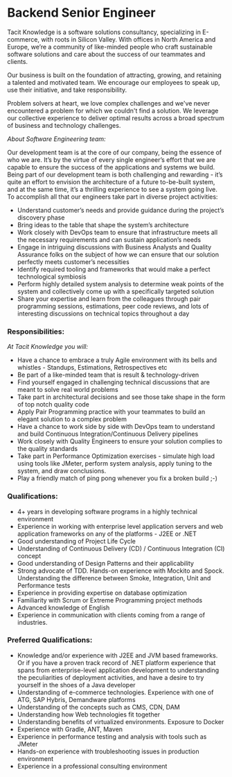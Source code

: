 # Backend Senior Engineer

Tacit Knowledge is a software solutions consultancy, specializing in E-commerce, with roots in Silicon Valley. With offices in North America and Europe, we’re a community of like-minded people who craft sustainable software solutions and care about the success of our teammates and clients.

Our business is built on the foundation of attracting, growing, and retaining a talented and motivated team. We encourage our employees to speak up, use their initiative, and take responsibility.

Problem solvers at heart, we love complex challenges and we've never encountered a problem for which we couldn't find a solution. We leverage our collective experience to deliver optimal results across a broad spectrum of business and technology challenges.

_About Software Engineering team:_

Our development team is at the core of our company, being the essence of who we are. It’s by the virtue of every single engineer’s effort that we are capable to ensure the success of the applications and systems we build. Being part of our development team is both challenging and rewarding - it’s quite an effort to envision the architecture of a future to-be-built system, and at the same time, it’s a thrilling experience to see a system going live. To accomplish all that our engineers take part in diverse project activities:

- Understand customer’s needs and provide guidance during the project’s discovery phase
- Bring ideas to the table that shape the system’s architecture
- Work closely with DevOps team to ensure that infrastructure meets all the necessary requirements and can sustain application’s needs
- Engage in intriguing discussions with Business Analysts and Quality Assurance folks on the subject of how we can ensure that our solution perfectly meets customer’s necessities
- Identify required tooling and frameworks that would make a perfect technological symbiosis
- Perform highly detailed system analysis to determine weak points of the system and collectively come up with a specifically targeted solution
- Share your expertise and learn from the colleagues through pair programming sessions, estimations, peer code reviews, and lots of interesting discussions on technical topics throughout a day

### Responsibilities:

_At Tacit Knowledge you will:_
- Have a chance to embrace a truly Agile environment with its bells and whistles - Standups, Estimations, Retrospectives etc
- Be part of a like-minded team that is result & technology-driven
- Find yourself engaged in challenging technical discussions that are meant to solve real world problems
- Take part in architectural decisions and see those take shape in the form of top notch quality code
- Apply Pair Programming practice with your teammates to build an elegant solution to a complex problem
- Have a chance to work side by side with DevOps team to understand and build Continuous Integration/Continuous Delivery pipelines
- Work closely with Quality Engineers to ensure your solution complies to the quality standards
- Take part in Performance Optimization exercises - simulate high load using tools like JMeter, perform system analysis, apply tuning to the system, and draw conclusions.
- Play a friendly match of ping pong whenever you fix a broken build ;-)

### Qualifications:

- 4+ years in developing software programs in a highly technical environment
- Experience in working with enterprise level application servers and web application frameworks on any of the platforms - J2EE or .NET
- Good understanding of Project Life Cycle
- Understanding of Continuous Delivery (CD) / Continuous Integration (CI) concept
- Good understanding of Design Patterns and their applicability
- Strong advocate of TDD. Hands-on experience with Mockito and Spock. Understanding the difference between Smoke, Integration, Unit and Performance tests
- Experience in providing expertise on database optimization
- Familiarity with Scrum or Extreme Programming project methods
- Advanced knowledge of English
- Experience in communication with clients coming from a range of industries.

### Preferred Qualifications:

- Knowledge and/or experience with J2EE and JVM based frameworks. Or if you have a proven track record of .NET platform experience that spans from enterprise-level application development to understanding the peculiarities of deployment activities, and have a desire to try yourself in the shoes of a Java developer
- Understanding of e-commerce technologies. Experience with one of ATG, SAP Hybris, Demandware platforms
- Understanding of the concepts such as CMS, CDN, DAM
- Understanding how Web technologies fit together
- Understanding benefits of virtualized environments. Exposure to Docker
- Experience with Gradle, ANT, Maven
- Experience in performance testing and analysis with tools such as JMeter
- Hands-on experience with troubleshooting issues in production environment
- Experience in a professional consulting environment
